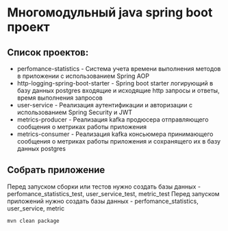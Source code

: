 # Многомодульный java spring boot проект

## Список проектов:
- perfomance-statistics - Система учета времени выполнения методов в приложении с использованием Spring AOP
- http-logging-spring-boot-starter - Spring boot starter логирующий в базу данных postgres входящие и исходящие http запросы и ответы, время выполнения запросов
- user-service - Реализация аутентификации и авторизации с использованием Spring Security и JWT
- metrics-producer - Реализация kafka продюсера отправляющего сообщения о метриках работы приложения
- metrics-consumer - Реализация kafka консьюмера принимающего сообщения о метриках работы приложения и сохранящего их в базу данных postgres

## Собрать приложение
Перед запуском сборки или тестов нужно создать базы данных - perfomance_statistics_test, user_service_test, metric_test
Перед запуском приложений нужно создать базы данных - perfomance_statistics, user_service, metric
```
mvn clean package
```
